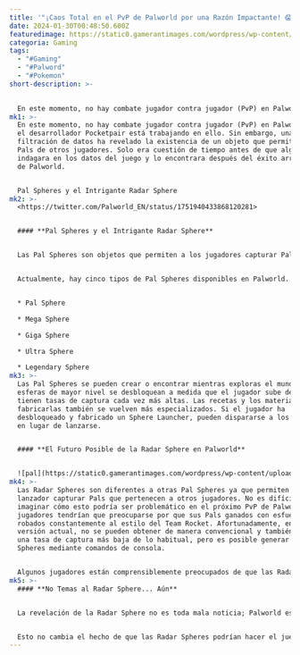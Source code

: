 ```yaml
---
title: '"¡Caos Total en el PvP de Palworld por una Razón Impactante! 😱"'
date: 2024-01-30T00:48:50.600Z
featuredimage: https://static0.gamerantimages.com/wordpress/wp-content/uploads/2024/01/palworld-pvp-game-rant.jpg?q=50&fit=contain&w=1140&h=&dpr=1.5
categoria: Gaming
tags:
  - "#Gaming"
  - "#Palword"
  - "#Pokemon"
short-description: >-
  

  En este momento, no hay combate jugador contra jugador (PvP) en Palworld, pero el desarrollador Pocketpair está trabajando en ello. Sin embargo, una filtración de datos ha revelado la existencia de un objeto que permite robar Pals de otros jugadores. Solo era cuestión de tiempo antes de que alguien indagara en los datos del juego y lo encontrara después del éxito arrollador de Palworld.
mk1: >-
  En este momento, no hay combate jugador contra jugador (PvP) en Palworld, pero
  el desarrollador Pocketpair está trabajando en ello. Sin embargo, una
  filtración de datos ha revelado la existencia de un objeto que permite robar
  Pals de otros jugadores. Solo era cuestión de tiempo antes de que alguien
  indagara en los datos del juego y lo encontrara después del éxito arrollador
  de Palworld.


  Pal Spheres y el Intrigante Radar Sphere
mk2: >-
  <https://twitter.com/Palworld_EN/status/1751940433868120281>


  #### **Pal Spheres y el Intrigante Radar Sphere**


  Las Pal Spheres son objetos que permiten a los jugadores capturar Pals en Palworld. Normalmente se utilizan para atrapar monstruos que deambulan por el mundo, similar a una Pokebola de Pokemon. Esta mecánica ha dividido a la comunidad de Palworld, ya que camina en una línea muy fina con sus similitudes con Pokemon.


  Actualmente, hay cinco tipos de Pal Spheres disponibles en Palworld. Es posible que se agreguen más esferas especializadas en futuras actualizaciones, pero por ahora, todas funcionan de manera más o menos similar. La Radar Sphere es excepcional, ya que puede capturar Pals de otros jugadores. Aunque existe en el código del juego, actualmente no se puede comprar ni crear en el juego. Las Pal Spheres actualmente disponibles en Palworld son:


  * Pal Sphere

  * Mega Sphere

  * Giga Sphere

  * Ultra Sphere

  * Legendary Sphere
mk3: >-
  Las Pal Spheres se pueden crear o encontrar mientras exploras el mundo. Las
  esferas de mayor nivel se desbloquean a medida que el jugador sube de nivel y
  tienen tasas de captura cada vez más altas. Las recetas y los materiales para
  fabricarlas también se vuelven más especializados. Si el jugador ha
  desbloqueado y fabricado un Sphere Launcher, pueden dispararse a los objetivos
  en lugar de lanzarse.


  #### **El Futuro Posible de la Radar Sphere en Palworld**


  ![pal](https://static0.gamerantimages.com/wordpress/wp-content/uploads/2024/01/palworld-chillet-wholesome.jpg?q=50&fit=crop&w=1500&dpr=1.5 "pal")
mk4: >-
  Las Radar Spheres son diferentes a otras Pal Spheres ya que permiten al
  lanzador capturar Pals que pertenecen a otros jugadores. No es difícil
  imaginar cómo esto podría ser problemático en el próximo PvP de Palworld; los
  jugadores tendrían que preocuparse por que sus Pals ganados con esfuerzo sean
  robados constantemente al estilo del Team Rocket. Afortunadamente, en su
  versión actual, no se pueden obtener de manera convencional y también tienen
  una tasa de captura más baja de lo habitual, pero es posible generar Radar
  Spheres mediante comandos de consola.


  Algunos jugadores están comprensiblemente preocupados de que las Radar Spheres puedan convertirse en una fuente de molestias al jugar en línea. Afortunadamente, los jugadores que simplemente disfrutan de Palworld con amigos a través del multijugador regular no deberían preocuparse por que les roben sus Pals. La forma más fácil de obtener Radar Spheres es tener un servidor dedicado de Palworld con acceso de administrador. A través del cuadro de chat, los jugadores pueden ingresar el comando apropiadamente llamado "DropItem PalSphere_Robbery" seguido del número de Radar Spheres que deseen. El cuadro de chat no está disponible en los juegos para un solo jugador.
mk5: >-
  #### **No Temas al Radar Sphere... Aún**


  La revelación de la Radar Sphere no es toda mala noticia; Palworld es altamente personalizable. Aunque en su forma base es un desafiante juego de supervivencia que podría sorprender a los jugadores debido a su estética linda, los ajustes de Palworld se pueden modificar para hacer la experiencia tan intensa o relajada como los jugadores deseen.


  Esto no cambia el hecho de que las Radar Spheres podrían hacer el juego desagradable para muchos jugadores. Pocketpair no ha comentado sobre sus planes para la Radar Sphere. Podría eliminarse del juego o contenerse de alguna otra manera, como prohibir a los jugadores que las usen en servidores oficiales. Palworld tiene mucho que ofrecer en términos de variedad de juego, y algunos jugadores podrían disfrutar de una versión extrema del juego donde sus Pals personales son tan vulnerables a la captura como cualquier otro. La Radar Sphere suena problemática, pero podría hacer el juego aún más interesante.
---
```

